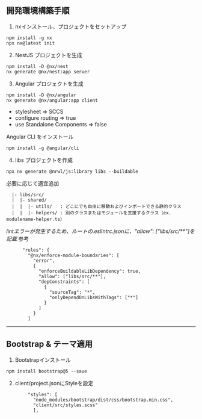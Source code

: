 ## 開発環境構築手順

1. nxインストール、プロジェクトをセットアップ
```
npm install -g nx
npx nx@latest init
```

2. NestJS プロジェクトを生成
```
npm install -D @nx/nest
nx generate @nx/nest:app server
```

3. Angular プロジェクトを生成
```
npm install -D @nx/angular
nx generate @nx/angular:app client
```
- stylesheet => SCCS
- configure routing => true
- use Standalone Components => false 

Angular CLI をインストール
```
npm install -g @angular/cli
```

4. libs プロジェクトを作成

```
npx nx generate @nrwl/js:library libs --buildable
```

必要に応じて適宜追加
```
  |- libs/src/
  |  |- shared/
  |  |  |- utils/   : どこにでも自由に移動およびインポートできる静的クラス
  |  |  |- helpers/ : 別のクラスまたはモジュールを支援するクラス（ex. modulename-helper.ts）
```

*lintエラーが発生するため、ルートの.eslintrc.jsonに、"allow": ["libs/src/**"]を記載*
参考
```
      "rules": {
        "@nx/enforce-module-boundaries": [
          "error",
          {
            "enforceBuildableLibDependency": true,
            "allow": ["libs/src/**"],
            "depConstraints": [
              {
                "sourceTag": "*",
                "onlyDependOnLibsWithTags": ["*"]
              }
            ]
          }
        ]
```

-------------------------------------------------------------------------------
## Bootstrap & テーマ適用

1. Bootstrapインストール
```
npm install bootstrap@5 --save
```

2. client/project.jsonにStyleを設定
```
        "styles": [
          "node_modules/bootstrap/dist/css/bootstrap.min.css",
          "client/src/styles.scss"
          ],
```